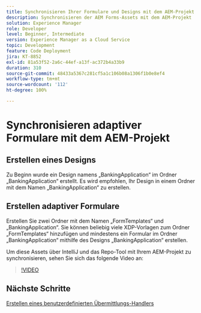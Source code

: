 ```yaml
---
title: Synchronisieren Ihrer Formulare und Designs mit dem AEM-Projekt
description: Synchronisieren der AEM Forms-Assets mit dem AEM-Projekt
solution: Experience Manager
role: Developer
level: Beginner, Intermediate
version: Experience Manager as a Cloud Service
topic: Development
feature: Code Deployment
jira: KT-8852
exl-id: 81a53f52-2a6c-44ef-a13f-ac372b4a33b9
duration: 310
source-git-commit: 48433a5367c281cf5a1c106b08a1306f1b0e8ef4
workflow-type: tm+mt
source-wordcount: '112'
ht-degree: 100%

---
```


# Synchronisieren adaptiver Formulare mit dem AEM-Projekt

## Erstellen eines Designs

Zu Beginn wurde ein Design namens „BankingApplication“ im Ordner „BankingApplication“ erstellt. Es wird empfohlen, Ihr Design in einem Ordner mit dem Namen „BankingApplication“ zu erstellen.

## Erstellen adaptiver Formulare

Erstellen Sie zwei Ordner mit dem Namen „FormTemplates“ und „BankingApplication“. Sie können beliebig viele XDP-Vorlagen zum Ordner „FormTemplates“ hinzufügen und mindestens ein Formular im Ordner „BankingApplication“ mithilfe des Designs „BankingApplication“ erstellen.

Um diese Assets über IntelliJ und das Repo-Tool mit Ihrem AEM-Projekt zu synchronisieren, sehen Sie sich das folgende Video an:

>[!VIDEO](https://video.tv.adobe.com/v/336937?quality=12&learn=on)

## Nächste Schritte

[Erstellen eines benutzerdefinierten Übermittlungs-Handlers](./custom-submit-to-servlet.md)
